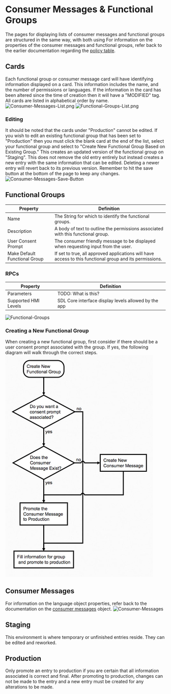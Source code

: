# Consumer Messages & Functional Groups
The pages for displaying lists of consumer messages and functional groups are structured in the same way, with both using For information on the properties of the consumer messages and functional groups, refer back to the earlier documentation regarding the [policy table](../../policy-table/overview).

## Cards
Each functional group or consumer message card will have identifying information displayed on a card. This information includes the name, and the number of permissions or languages. If the information in the card has been altered since the time of creation then it will have a "MODIFIED" tag. All cards are listed in alphabetical order by name.
![Consumer-Messages-List.png](/assets/Consumer-Messages-List.png)
![Functional-Groups-List.png](/assets/Functional-Groups-List.png)

### Editing
It should be noted that the cards under "Production" cannot be edited. If you wish to edit an existing functional group that has been set to "Production" then you must click the blank card at the end of the list, select your functional group and select to "Create New Functional Group Based on Existing Group." This creates an updated version of the functional group on "Staging". This does not remove the old entry entirely but instead creates a new entry with the same information that can be edited. Deleting a newer entry will revert back to its previous version. Remember to hit the save button at the bottom of the page to keep any changes.
![Consumer-Messages-Save-Button](/assets/Consumer-Messages-Save-Button) 

## Functional Groups
| Property | Definition |
|----------|---------|
| Name | The String for which to identify the functional groups. |
| Description | A body of text to outline the permissions associated with this functional group. |
| User Consent Prompt | The consumer friendly message to be displayed when requesting input from the user. |
| Make Default Functional Group | If set to true, all approved applications will have access to this functional group and its permissions. |

### RPCs
| Property | Definition |
|----------|---------|
| Parameters | TODO: What is this? |
| Supported HMI Levels | SDL Core interface display levels allowed by the app |
![Functional-Groups](/assets/Functional-Groups.png)

### Creating a New Functional Group
When creating a new functional group, first consider if there should be a user consent prompt associated with the group. If yes, the following diagram will walk through the correct steps.
![New Functional Group Sequence Diagram](./assets/functional_group_flowchart.jpg)

## Consumer Messages
For information on the language object properties, refer back to the documentation on the <a href="../../policy-table/consumer-friendly-messages">consumer messages</a> object.
![Consumer-Messages](/assets/Consumer-Messages.png)

## Staging
This environment is where temporary or unfinished entries reside. They can be edited and reworked.

## Production
Only promote an entry to production if you are certain that all information associated is correct and final. After promoting to production, changes can not be made to the entry and a new entry must be created for any alterations to be made.